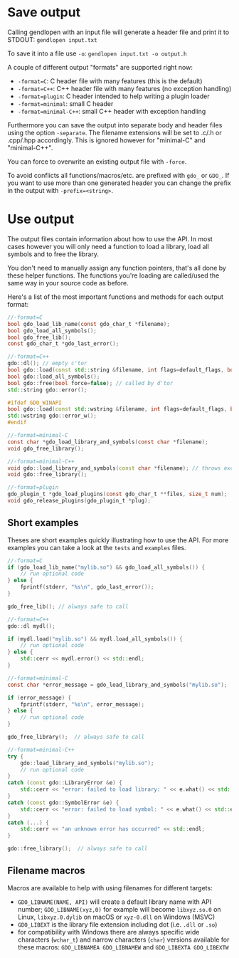 # Save output

Calling gendlopen with an input file will generate a header file and print
it to STDOUT: `gendlopen input.txt`

To save it into a file use `-o`: `gendlopen input.txt -o output.h`

A couple of different output "formats" are supported right now:
* `-format=C`: C header file with many features (this is the default)
* `-format=C++`: C++ header file with many features (no exception handling)
* `-format=plugin`: C header intended to help writing a plugin loader
* `-format=minimal`: small C header
* `-format=minimal-C++`: small C++ header with exception handling

Furthermore you can save the output into separate body and header files
using the option `-separate`.
The filename extensions will be set to .c/.h or .cpp/.hpp accordingly.
This is ignored however for "minimal-C" and "minimal-C++".

You can force to overwrite an existing output file with `-force`.

To avoid conflicts all functions/macros/etc. are prefixed with `gdo_` or `GDO_`.
If you want to use more than one generated header you can change the prefix
in the output with `-prefix=<string>`.


# Use output

The output files contain information about how to use the API.
In most cases however you will only need a function to load a
library, load all symbols and to free the library.

You don't need to manually assign any function pointers, that's all
done by these helper functions. The functions you're loading are
called/used the same way in your source code as before.

Here's a list of the most important functions and methods for each output format:

``` C
//-format=C
bool gdo_load_lib_name(const gdo_char_t *filename);
bool gdo_load_all_symbols();
bool gdo_free_lib();
const gdo_char_t *gdo_last_error();
```

``` C++
//-format=C++
gdo::dl(); // empty c'tor
bool gdo::load(const std::string &filename, int flags=default_flags, bool new_namespace=false);
bool gdo::load_all_symbols();
bool gdo::free(bool force=false); // called by d'tor
std::string gdo::error();

#ifdef GDO_WINAPI
bool gdo::load(const std::wstring &filename, int flags=default_flags, bool new_namespace=false);
std::wstring gdo::error_w();
#endif
```

``` C
//-format=minimal-C
const char *gdo_load_library_and_symbols(const char *filename);
void gdo_free_library();
```

``` C++
//-format=minimal-C++
void gdo::load_library_and_symbols(const char *filename); // throws exceptions
void gdo::free_library();
```

``` C
//-format=plugin
gdo_plugin_t *gdo_load_plugins(const gdo_char_t **files, size_t num);
void gdo_release_plugins(gdo_plugin_t *plug);
```


Short examples
--------------

Theses are short examples quickly illustrating how to use the API.
For more examples you can take a look at the `tests` and `examples` files.

``` C
//-format=C
if (gdo_load_lib_name("mylib.so") && gdo_load_all_symbols()) {
    // run optional code
} else {
    fprintf(stderr, "%s\n", gdo_last_error());
}

gdo_free_lib(); // always safe to call
```

``` C++
//-format=C++
gdo::dl mydl();

if (mydl.load("mylib.so") && mydl.load_all_symbols()) {
    // run optional code
} else {
    std::cerr << mydl.error() << std::endl;
}
```

``` C
//-format=minimal-C
const char *error_message = gdo_load_library_and_symbols("mylib.so");

if (error_message) {
    fprintf(stderr, "%s\n", error_message);
} else {
    // run optional code
}

gdo_free_library();  // always safe to call
```

``` C++
//-format=minimal-C++
try {
    gdo::load_library_and_symbols("mylib.so");
    // run optional code
}
catch (const gdo::LibraryError &e) {
    std::cerr << "error: failed to load library: " << e.what() << std::endl;
}
catch (const gdo::SymbolError &e) {
    std::cerr << "error: failed to load symbol: " << e.what() << std::endl;
}
catch (...) {
    std::cerr << "an unknown error has occurred" << std::endl;
}

gdo::free_library();  // always safe to call
```


Filename macros
---------------

Macros are available to help with using filenames for different targets:

* `GDO_LIBNAME(NAME, API)` will create a default library name with API number;
  `GDO_LIBNAME(xyz,0)` for example will become `libxyz.so.0` on Linux,
  `libxyz.0.dylib` on macOS or `xyz-0.dll` on Windows (MSVC)
* `GDO_LIBEXT` is the library file extension including dot (i.e. `.dll` or `.so`)
* for compatibility with Windows there are always specific wide characters (`wchar_t`)
  and narrow characters (`char`) versions available for these macros:
  `GDO_LIBNAMEA GDO_LIBNAMEW` and `GDO_LIBEXTA GDO_LIBEXTW`

